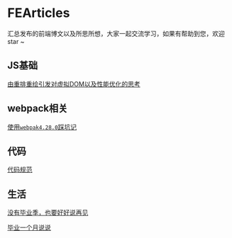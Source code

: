 # FEArticles
汇总发布的前端博文以及所思所想，大家一起交流学习，如果有帮助到您，欢迎 star ~



## JS基础
[由重排重绘引发对虚拟DOM以及性能优化的思考](https://github.com/cxuhwiuefhuefu/FEArticles/blob/master/articles/%E7%94%B1%E9%87%8D%E6%8E%92%E9%87%8D%E7%BB%98%E5%BC%95%E5%8F%91%E5%AF%B9%E8%99%9A%E6%8B%9FDOM%E4%BB%A5%E5%8F%8A%E6%80%A7%E8%83%BD%E4%BC%98%E5%8C%96%E7%9A%84%E6%80%9D%E8%80%83.md)




## webpack相关
[使用`webpak4.28.0`踩坑记](https://github.com/cxuhwiuefhuefu/FEArticles/blob/master/articles/%E4%BD%BF%E7%94%A8%60webpak4.28.0%60%E8%B8%A9%E5%9D%91%E8%AE%B0.md)




## 代码
[代码规范](https://github.com/cxuhwiuefhuefu/FEArticles/blob/master/articles/%E4%BB%A3%E7%A0%81%E8%A7%84%E8%8C%83.md)




## 生活
[没有毕业季，也要好好说再见](https://github.com/cxuhwiuefhuefu/FEArticles/blob/master/articles/%E6%B2%A1%E6%9C%89%E6%AF%95%E4%B8%9A%E5%AD%A3%EF%BC%8C%E4%B9%9F%E8%A6%81%E5%A5%BD%E5%A5%BD%E8%AF%B4%E5%86%8D%E8%A7%81.md)

[毕业一个月说说]()

